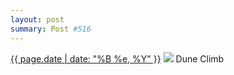```yaml
---
layout: post
summary: Post #516
---
```


<p>
  <time><a href="/516">{{ page.date | date: "%B %e, %Y" }}</a></time>
  <a href="/516"><img src="{{ site.assets_url }}/516-640.jpg" srcset="{{ site.assets_url }}/516-320.jpg 320w, {{ site.assets_url }}/516-640.jpg 640w, {{ site.assets_url }}/516-960.jpg 960w, {{ site.assets_url }}/516-1280.jpg 1280w" sizes="(min-width: 700px) 50vw, calc(100vw - 2rem)" /></a>
  <span>Dune Climb</span>
</p>

